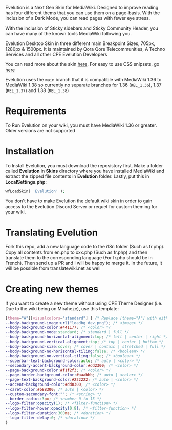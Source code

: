 Evelution is a Next Gen Skin for MediaWiki. Designed to improve reading has four different thems that you can use them on a page-basis. With the inclusion of a Dark Mode, you can read pages with fewer eye stress.


With the inclusion of Sticky sidebars and Sticky Community Header, you can have many of the known tools MediaWiki following you.

Evelution Desktop Skin in three different main Breakpoint Sizes, 705px, 1280px & 1500px. It is maintained by Qora Qore Telecommunities, A Techno Services and all other CPE Evelution Developers

You can read more about the skin [here](Overview.md). For easy to use CSS snipsets, go [here](SimpleCSS.md)

Evelution uses the ``main`` branch that it is compatible with MediaWiki 1.36 to MediaWiki 1.38 so currently no separate branches for 1.36 (``REL_1.36``), 1.37 (``REL_1.37``) and 1.38 (``REL_1.38``)

# Requirements
To Run Evelution on your wiki, you must have MediaWiki 1.36 or greater. Older versions are not supported

# Installation
To Install Evelution, you must download the reposistory first. Make a folder called **Evelution** in **Skins** diractory where you have installed MediaWiki and extract the zipped file contents in **Evelution** folder.  Lastly, put this in **LocalSettings.php**:
```php
wfLoadSkin( 'Evelution' );
```

You don't have to make Evelution the default wiki skin in order to gain access to the Evelution Discord Server or requet for custom theming for your wiki.

# Translating Evelution
Fork this repo, add a new language code to the i18n folder (Such as fr.php). Copy all contents from en.php to xxx.php (Such as fr.php) and then translate them to the corresponding language (For fr.php should be in French). Then send up a PR and I will be happy to merge it. In the future, it will be possible from translatewiki.net as well

# Creating new themes
If you want to create a new theme without using CPE Theme Designer (i.e. Due to the wiki being on Miraheze), use this template:
```css
[theme="A"][visualcolors="standard"] { /* Replace [theme="A"] with either [theme="B"], [theme="C"] or [theme="D"] if you want to target the other 3 slots, otherwise don't replace [theme="A"] with anything */ 
--body-background-image:url("loadbg_dev.png"); /* <image> */
--body-background-color:#441177; /* <color> */
--body-background-mode:standard; /* standard | full */
--body-background-horizontal-alignment:top; /* left | center | right */
--body-background-vertical-alignment:top; /* top | center | bottom */
--body-background-size:cover; /* cover | contain | stretched | full */
--body-background-no-horizontal-tiling:false; /* <boolean> */
--body-background-no-vertical-tiling:false; /* <boolean> */
--superbar-text-background-color:auto; /* auto | <color> */
--secondary-accent-background-color:#dd2300; /* <color> */
--page-background-color:#f1f2f3; /* <color> */
--page-border-background-color:#aaabbb; /* auto | <color> */
--page-text-background-color:#222222; /* auto | <color> */
--accent-background-color:#dd8300; /* <color> */
--caret-color:#b88300; /* auto | <color> */
--custom-secondary-font:""; /* <string> */
--border-radius:3px; /* <number 0 to 15 */
--logo-filter:opacity(1); /* <filter-function> */
--logo-filter-hover:opacity(0.8); /* <filter-function> */
--logo-filter-duration:300ms; /* <duration> */
--logo-filter-delay:0; /* <duration> */
}
```
